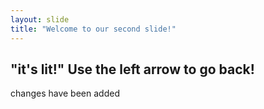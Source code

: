 ```yaml
---
layout: slide
title: "Welcome to our second slide!"
---
```

"it's lit!"
Use the left arrow to go back!
----
changes have been added
